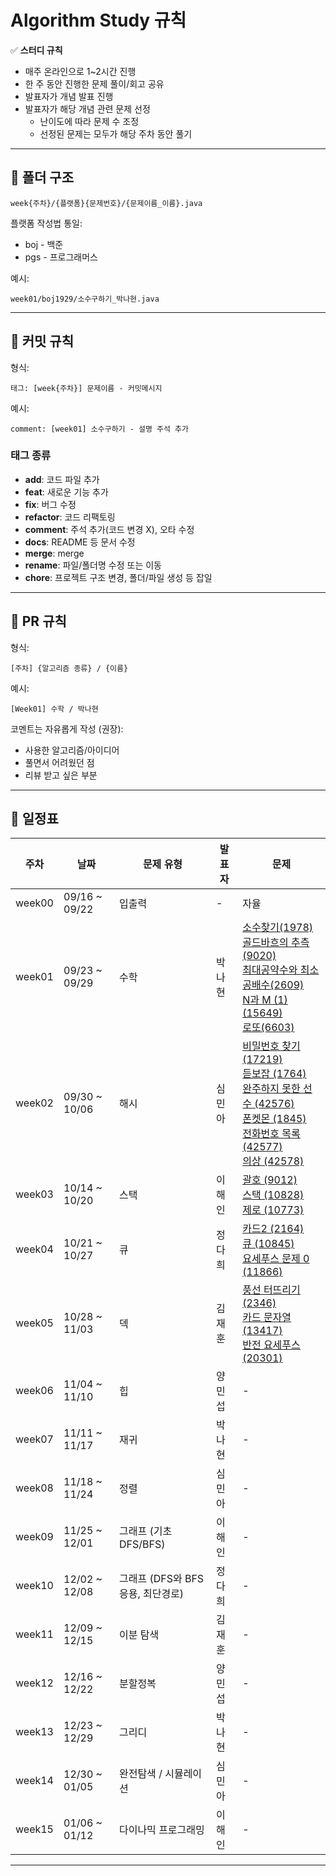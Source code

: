 # Algorithm Study 규칙

✅ **스터디 규칙**

- 매주 온라인으로 1~2시간 진행
- 한 주 동안 진행한 문제 풀이/회고 공유
- 발표자가 개념 발표 진행
- 발표자가 해당 개념 관련 문제 선정
  - 난이도에 따라 문제 수 조정
  - 선정된 문제는 모두가 해당 주차 동안 풀기

---

## 📂 폴더 구조

```
week{주차}/{플랫폼}{문제번호}/{문제이름_이름}.java
```

플랫폼 작성법 통일:

- boj - 백준
- pgs - 프로그래머스

예시:

```
week01/boj1929/소수구하기_박나현.java
```

---

## 💾 커밋 규칙

형식:

```
태그: [week{주차}] 문제이름 - 커밋메시지
```

예시:

```
comment: [week01] 소수구하기 - 설명 주석 추가
```

### 태그 종류

- **add**: 코드 파일 추가
- **feat**: 새로운 기능 추가
- **fix**: 버그 수정
- **refactor**: 코드 리팩토링
- **comment**: 주석 추가(코드 변경 X), 오타 수정
- **docs**: README 등 문서 수정
- **merge**: merge
- **rename**: 파일/폴더명 수정 또는 이동
- **chore**: 프로젝트 구조 변경, 폴더/파일 생성 등 잡일

---

## 🔀 PR 규칙

형식:

```
[주차] {알고리즘 종류} / {이름}
```

예시:

```
[Week01] 수학 / 박나현
```

코멘트는 자유롭게 작성 (권장):

- 사용한 알고리즘/아이디어
- 풀면서 어려웠던 점
- 리뷰 받고 싶은 부분

---

## 📅 일정표

| 주차   | 날짜          | 문제 유형                         | 발표자 | 문제                                                                                                                                                                                                                                                                                                                                                                                                                                                                                                 |
| ------ | ------------- | --------------------------------- | ------ | ---------------------------------------------------------------------------------------------------------------------------------------------------------------------------------------------------------------------------------------------------------------------------------------------------------------------------------------------------------------------------------------------------------------------------------------------------------------------------------------------------- |
| week00 | 09/16 ~ 09/22 | 입출력                            | -      | 자율                                                                                                                                                                                                                                                                                                                                                                                                                                                                                                 |
| week01 | 09/23 ~ 09/29 | 수학                              | 박나현 | [소수찾기(1978)](https://www.acmicpc.net/problem/1978) <br> [골드바흐의 추측(9020)](https://www.acmicpc.net/problem/9020) <br> [최대공약수와 최소공배수(2609)](https://www.acmicpc.net/problem/2609) <br> [N과 M (1)(15649)](https://www.acmicpc.net/problem/15649) <br> [로또(6603)](https://www.acmicpc.net/problem/6603)                                                                                                                                                                          |
| week02 | 09/30 ~ 10/06 | 해시                              | 심민아 | [비밀번호 찾기 (17219)](https://www.acmicpc.net/problem/17219) <br> [듣보잡 (1764)](https://www.acmicpc.net/problem/1764) <br> [완주하지 못한 선수 (42576)](https://school.programmers.co.kr/learn/courses/30/lessons/42576) <br> [폰켓몬 (1845)](https://school.programmers.co.kr/learn/courses/30/lessons/1845) <br> [전화번호 목록 (42577)](https://school.programmers.co.kr/learn/courses/30/lessons/42577) <br> [의상 (42578)](https://school.programmers.co.kr/learn/courses/30/lessons/42578) |
| week03 | 10/14 ~ 10/20 | 스택                              | 이해인 | [괄호 (9012)](https://www.acmicpc.net/problem/9012) <br> [스택 (10828)](https://www.acmicpc.net/problem/10828) <br> [제로 (10773)](https://www.acmicpc.net/problem/10773)                                                                                                                                                                                                                                                                                                                            |
| week04 | 10/21 ~ 10/27 | 큐                                | 정다희 | [카드2 (2164)](https://www.acmicpc.net/problem/2164) <br> [큐 (10845)](https://www.acmicpc.net/problem/10845) <br> [요세푸스 문제 0 (11866)](https://www.acmicpc.net/problem/11866)                                                                                                                                                                                                                                                                                                                  |
| week05 | 10/28 ~ 11/03 | 덱                                | 김재훈 | [풍선 터뜨리기 (2346)](https://www.acmicpc.net/problem/2346) <br> [카드 문자열 (13417)](https://www.acmicpc.net/problem/13417) <br> [반전 요세푸스 (20301)](https://www.acmicpc.net/problem/20301)                                                                                                                                                                                                                                                                                                   |
| week06 | 11/04 ~ 11/10 | 힙                                | 양민섭 | -                                                                                                                                                                                                                                                                                                                                                                                                                                                                                                    |
| week07 | 11/11 ~ 11/17 | 재귀                              | 박나현 | -                                                                                                                                                                                                                                                                                                                                                                                                                                                                                                    |
| week08 | 11/18 ~ 11/24 | 정렬                              | 심민아 | -                                                                                                                                                                                                                                                                                                                                                                                                                                                                                                    |
| week09 | 11/25 ~ 12/01 | 그래프 (기초 DFS/BFS)             | 이해인 | -                                                                                                                                                                                                                                                                                                                                                                                                                                                                                                    |
| week10 | 12/02 ~ 12/08 | 그래프 (DFS와 BFS 응용, 최단경로) | 정다희 | -                                                                                                                                                                                                                                                                                                                                                                                                                                                                                                    |
| week11 | 12/09 ~ 12/15 | 이분 탐색                         | 김재훈 | -                                                                                                                                                                                                                                                                                                                                                                                                                                                                                                    |
| week12 | 12/16 ~ 12/22 | 분할정복                          | 양민섭 | -                                                                                                                                                                                                                                                                                                                                                                                                                                                                                                    |
| week13 | 12/23 ~ 12/29 | 그리디                            | 박나현 | -                                                                                                                                                                                                                                                                                                                                                                                                                                                                                                    |
| week14 | 12/30 ~ 01/05 | 완전탐색 / 시뮬레이션             | 심민아 | -                                                                                                                                                                                                                                                                                                                                                                                                                                                                                                    |
| week15 | 01/06 ~ 01/12 | 다이나믹 프로그래밍               | 이해인 | -                                                                                                                                                                                                                                                                                                                                                                                                                                                                                                    |

---
